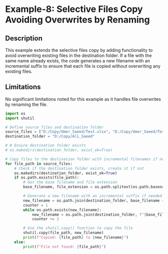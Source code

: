 # Example-8: Selective Files Copy Avoiding Overwrites by Renaming

## Description

This example extends the selective files copy by adding functionality to avoid overwriting existing files in the destination folder. If a file with the same name already exists, the code generates a new filename with an incremental suffix to ensure that each file is copied without overwriting any existing files.

## Limitations

No significant limitations noted for this example as it handles file overwrites by renaming the file.


```python
import os
import shutil

# Define source files and destination folder
source_files = ["D:/Copy/Umer_Saeed/Test.xlsx", "D:/Copy/Umer_Saeed/Test1.xlsx"]
destination_folder = "D:/Copy/Ali_Saeed"

# # Ensure destination folder exists
# os.makedirs(destination_folder, exist_ok=True)

# Copy files to the destination folder with incremental filenames if necessary
for file_path in source_files:
    # Check if the destination folder exists, create it if not
    os.makedirs(destination_folder, exist_ok=True)
    if os.path.exists(file_path):
        # Get the base filename and file extension
        base_filename, file_extension = os.path.splitext(os.path.basename(file_path))

        # Generate a new filename with an incremental suffix if needed
        new_filename = os.path.join(destination_folder, base_filename + file_extension)
        counter = 1
        while os.path.exists(new_filename):
            new_filename = os.path.join(destination_folder, f"{base_filename}_{counter}{file_extension}")
            counter += 1

        # Use the shutil.copy() function to copy the file
        shutil.copy(file_path, new_filename)
        print(f"Copied: {file_path} to {new_filename}")
    else:
        print(f"File not found: {file_path}")
```
